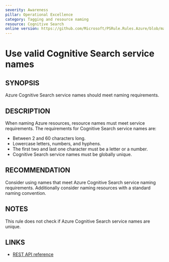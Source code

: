 ```yaml
---
severity: Awareness
pillar: Operational Excellence
category: Tagging and resource naming
resource: Cognitive Search
online version: https://github.com/Microsoft/PSRule.Rules.Azure/blob/main/docs/rules/en/Azure.Search.Name.md
---
```


# Use valid Cognitive Search service names

## SYNOPSIS

Azure Cognitive Search service names should meet naming requirements.

## DESCRIPTION

When naming Azure resources, resource names must meet service requirements.
The requirements for Cognitive Search service names are:

- Between 2 and 60 characters long.
- Lowercase letters, numbers, and hyphens.
- The first two and last one character must be a letter or a number.
- Cognitive Search service names must be globally unique.

## RECOMMENDATION

Consider using names that meet Azure Cognitive Search service naming requirements.
Additionally consider naming resources with a standard naming convention.

## NOTES

This rule does not check if Azure Cognitive Search service names are unique.

## LINKS

- [REST API reference](https://docs.microsoft.com/rest/api/searchmanagement/services/createorupdate)
